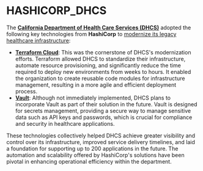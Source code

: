 # HASHICORP\_DHCS

The [**California Department of Health Care Services (DHCS)**](../../../literary_products/joes_notes/DHCS.md) adopted the following key technologies from **HashiCorp** to [modernize its legacy healthcare infrastructure](https://www.hashicorp.com/assets/1717630359-casestudy_cadhcs.pdf):

* [**Terraform Cloud**](TERRAFORM.md): This was the cornerstone of DHCS's modernization efforts. Terraform allowed DHCS to standardize their infrastructure, automate resource provisioning, and significantly reduce the time required to deploy new environments from weeks to hours. It enabled the organization to create reusable code modules for infrastructure management, resulting in a more agile and efficient deployment process.
* [**Vault**](../STRATEGY/STRUCTURAL_ECONOMIC_INSTITUTIONS.md): Although not immediately implemented, DHCS plans to incorporate Vault as part of their solution in the future. Vault is designed for secrets management, providing a secure way to manage sensitive data such as API keys and passwords, which is crucial for compliance and security in healthcare applications.

These technologies collectively helped DHCS achieve greater visibility and control over its infrastructure, improved service delivery timelines, and laid a foundation for supporting up to 200 applications in the future. The automation and scalability offered by HashiCorp's solutions have been pivotal in enhancing operational efficiency within the department.
